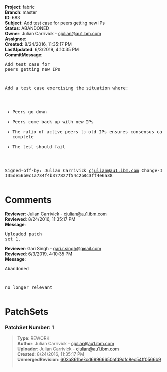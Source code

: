 <strong>Project</strong>: fabric<br><strong>Branch</strong>: master<br><strong>ID</strong>: 683<br><strong>Subject</strong>: Add test case for peers getting new IPs<br><strong>Status</strong>: ABANDONED<br><strong>Owner</strong>: Julian Carrivick - cjulian@au1.ibm.com<br><strong>Assignee</strong>:<br><strong>Created</strong>: 8/24/2016, 11:35:17 PM<br><strong>LastUpdated</strong>: 6/3/2019, 4:10:35 PM<br><strong>CommitMessage</strong>:<br><pre>Add test case for peers getting new IPs

Add a test case exercising the situation where:
  - Peers go down
  - Peers come back up with new IPs
  - The ratio of active peers to old IPs ensures consensus can't
      complete
  - The test should fail

Signed-off-by: Julian Carrivick <cjulian@au1.ibm.com>
Change-Id: I35de56b0c1a734f4b377827f54c2b8c3ff4e6a38
</pre><h1>Comments</h1><strong>Reviewer</strong>: Julian Carrivick - cjulian@au1.ibm.com<br><strong>Reviewed</strong>: 8/24/2016, 11:35:17 PM<br><strong>Message</strong>: <pre>Uploaded patch set 1.</pre><strong>Reviewer</strong>: Gari Singh - gari.r.singh@gmail.com<br><strong>Reviewed</strong>: 6/3/2019, 4:10:35 PM<br><strong>Message</strong>: <pre>Abandoned

no longer relevant</pre><h1>PatchSets</h1><h3>PatchSet Number: 1</h3><blockquote><strong>Type</strong>: REWORK<br><strong>Author</strong>: Julian Carrivick - cjulian@au1.ibm.com<br><strong>Uploader</strong>: Julian Carrivick - cjulian@au1.ibm.com<br><strong>Created</strong>: 8/24/2016, 11:35:17 PM<br><strong>UnmergedRevision</strong>: [603a861be3cd69966650afd9dfc8ec54ff0566b9](https://github.com/hyperledger-gerrit-archive/fabric/commit/603a861be3cd69966650afd9dfc8ec54ff0566b9)<br><br></blockquote>
